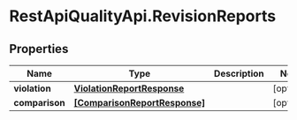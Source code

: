 # RestApiQualityApi.RevisionReports

## Properties
Name | Type | Description | Notes
------------ | ------------- | ------------- | -------------
**violation** | [**ViolationReportResponse**](ViolationReportResponse.md) |  | [optional] 
**comparison** | [**[ComparisonReportResponse]**](ComparisonReportResponse.md) |  | [optional] 


